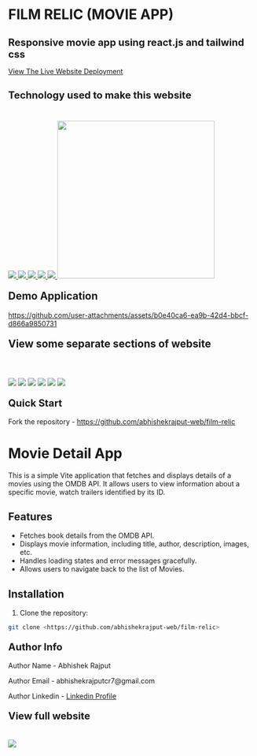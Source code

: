 # FILM RELIC (MOVIE APP)
<h1 style="font-size:20px">Responsive movie app using react.js and tailwind css</h1>
<p><a href="https://films-relic.netlify.app/">View The Live Website Deployment </a></p>

<h2 style="font-size:20px">Technology used to make this website</h2>

<div style="margin-top:40px">
 <a href="https://reactjs.org/" target="_blank"> <img src="https://img.icons8.com/office/96/null/react.png"/> </a> 
    <a href="https://developer.mozilla.org/en-US/docs/Web/JavaScript" target="_blank"> <img src="https://img.icons8.com/color/94/000000/javascript.png"/> </a> 
      <a href="https://www.w3schools.com/html/" target="_blank"> <img src="https://img.icons8.com/color/96/null/html-5--v1.png"/> </a> 
            <a  href="https://www.w3schools.com/css/" target="_blank"><img src="https://img.icons8.com/color/96/null/css3.png"/> </a>
             <a href="https://tailwindcss.com/" target="_blank"> <img src="https://img.icons8.com/color/96/null/tailwindcss.png" style=""/> </a> 
             <a href="https://daisyui.com/" target="_blank"> <img src="https://img.daisyui.com/images/daisyui-logo/daisyui-logotype.svg" width=320 style=""/> </a> 
</div>

<h2 style="margin-top:20px"> Demo Application</h2>


https://github.com/user-attachments/assets/b0e40ca6-ea9b-42d4-bbcf-d866a9850731



<h2 style="margin-top:20px"> View some separate sections of website</h2>
<div>
<img style="margin-top:20px" src="https://imgur.com/9HeqeOH.jpg">
<img style="margin-top:20px" src="https://imgur.com/kR3m1PJ.jpg">
<img style="margin-top:20px" src="https://imgur.com/h5HhgEZ.jpg">
<img style="margin-top:40px" src="https://imgur.com/WK1j92r.jpg">
<img style="margin-top:40px" src="https://imgur.com/AskXo9W.jpg">
<img style="margin-top:40px" src="https://imgur.com/cotL7CT.jpg">
</div>
 
 
<h2 style="margin-top:20px;font-size:20px">Quick Start</h2>
<p>Fork the repository - <a href="https://github.com/abhishekrajput-web/film-relic.git">https://github.com/abhishekrajput-web/film-relic</a></p>

# Movie Detail App

This is a simple Vite application that fetches and displays details of a movies using the OMDB API. It allows users to view information about a specific movie, watch trailers identified by its ID.

## Features

- Fetches book details from the OMDB API.
- Displays movie information, including title, author, description, images, etc.
- Handles loading states and error messages gracefully.
- Allows users to navigate back to the list of Movies.

## Installation

1. Clone the repository:

```bash
git clone <https://github.com/abhishekrajput-web/film-relic>
```
 
<h2 style="margin-top:20px;font-size:20px">Author Info</h2>

<p>Author Name - Abhishek Rajput</p>
<p>Author Email - abhishekrajputcr7@gmail.com</p>
<p>Author Linkedin - <a href="https://linkedin.com/in/abhishek-rajput7/">Linkedin Profile</a></p>
 
<h2 style="margin-top:20px;font-size:20px">View full website</h2>

<div>
 <img style="margin-top:20px" src="https://imgur.com/kvBpx9w.jpg">
</div>







